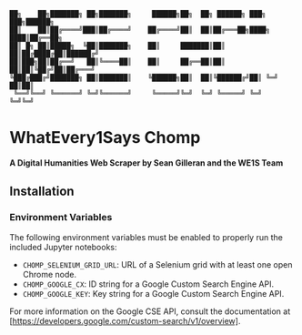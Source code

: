 ```
██╗    ██╗███████╗ ██╗███████╗     ██████╗██╗  ██╗ ██████╗ ███╗   ███╗██████╗ 
██║    ██║██╔════╝███║██╔════╝    ██╔════╝██║  ██║██╔═══██╗████╗ ████║██╔══██╗
██║ █╗ ██║█████╗  ╚██║███████╗    ██║     ███████║██║   ██║██╔████╔██║██████╔╝
██║███╗██║██╔══╝   ██║╚════██║    ██║     ██╔══██║██║   ██║██║╚██╔╝██║██╔═══╝ 
╚███╔███╔╝███████╗ ██║███████║    ╚██████╗██║  ██║╚██████╔╝██║ ╚═╝ ██║██║     
 ╚══╝╚══╝ ╚══════╝ ╚═╝╚══════╝     ╚═════╝╚═╝  ╚═╝ ╚═════╝ ╚═╝     ╚═╝╚═╝     
```

# WhatEvery1Says Chomp
**A Digital Humanities Web Scraper by Sean Gilleran and the WE1S Team**

## Installation

### Environment Variables

The following environment variables must be enabled to properly run the
included Jupyter notebooks:

- `CHOMP_SELENIUM_GRID_URL`: URL of a Selenium grid with at least one open
  Chrome node.
- `CHOMP_GOOGLE_CX`: ID string for a Google Custom Search Engine API.
- `CHOMP_GOOGLE_KEY`: Key string for a Google Custom Search Engine API.

For more information on the Google CSE API, consult the documentation at
[https://developers.google.com/custom-search/v1/overview].

